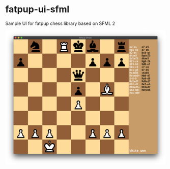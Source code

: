 # fatpup-ui-sfml
Sample UI for fatpup chess library based on SFML 2

![Screenshot](screenshots/chess-game-ui.png)
